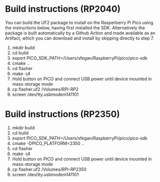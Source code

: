 # Build instructions (RP2040)

You can build the UF2 package to install on the Rasperberry Pi Pico using the instructions below, having first installed the SDK. Alternatively the package is built automatically by a Github Action and made available as an Artifact, which you can download and install by skipping directly to step 7.

1. mkdir build
2. cd build
3. export PICO_SDK_PATH=/Users/sfegan/RaspberryPi/pico/pico-sdk
4. cmake ..
5. cd flasher
6. make -j4
7. Hold button on PICO and connect USB power until device mounted in mass-storage mode
8. cp flasher.uf2 /Volumes/RPI-RP2
9. screen /dev/tty.usbmodem141101

# Build instructions (RP2350)

1. mkdir build
2. cd build
3. export PICO_SDK_PATH=/Users/sfegan/RaspberryPi/pico/pico-sdk
4. cmake -DPICO_PLATFORM=2350 ..
5. cd flasher
6. make -j4
7. Hold button on PICO and connect USB power until device mounted in mass-storage mode
8. cp flasher.uf2 /Volumes/RPI-RP2350
9. screen /dev/tty.usbmodem141101
